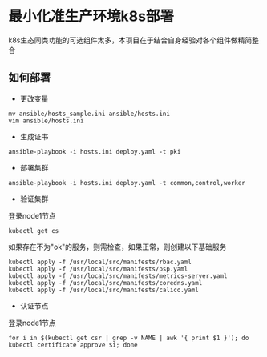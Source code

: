 # 最小化准生产环境k8s部署

k8s生态同类功能的可选组件太多，本项目在于结合自身经验对各个组件做精简整合

## 如何部署

- 更改变量

```
mv ansible/hosts_sample.ini ansible/hosts.ini
vim ansible/hosts.ini
```

- 生成证书

```
ansible-playbook -i hosts.ini deploy.yaml -t pki
```

- 部署集群

```
ansible-playbook -i hosts.ini deploy.yaml -t common,control,worker
```

- 验证集群

登录node1节点

```
kubectl get cs
```

如果存在不为"ok"的服务，则需检查，如果正常，则创建以下基础服务

```
kubectl apply -f /usr/local/src/manifests/rbac.yaml
kubectl apply -f /usr/local/src/manifests/psp.yaml
kubectl apply -f /usr/local/src/manifests/metrics-server.yaml
kubectl apply -f /usr/local/src/manifests/coredns.yaml
kubectl apply -f /usr/local/src/manifests/calico.yaml
```

- 认证节点

登录node1节点

```
for i in $(kubectl get csr | grep -v NAME | awk '{ print $1 }'); do kubectl certificate approve $i; done
```
